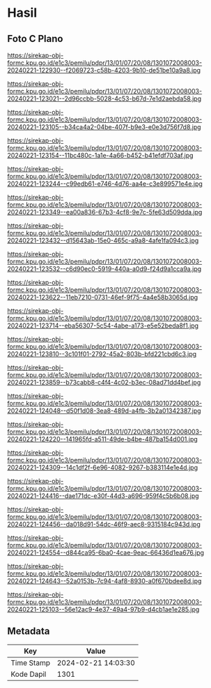 # Hasil

## Foto C Plano

https://sirekap-obj-formc.kpu.go.id/e1c3/pemilu/pdpr/13/01/07/20/08/1301072008003-20240221-122930--f2069723-c58b-4203-9b10-de51be10a9a8.jpg

https://sirekap-obj-formc.kpu.go.id/e1c3/pemilu/pdpr/13/01/07/20/08/1301072008003-20240221-123021--2d96ccbb-5028-4c53-b67d-7e1d2aebda58.jpg

https://sirekap-obj-formc.kpu.go.id/e1c3/pemilu/pdpr/13/01/07/20/08/1301072008003-20240221-123105--b34ca4a2-04be-407f-b9e3-e0e3d756f7d8.jpg

https://sirekap-obj-formc.kpu.go.id/e1c3/pemilu/pdpr/13/01/07/20/08/1301072008003-20240221-123154--11bc480c-1a1e-4a66-b452-b41efdf703af.jpg

https://sirekap-obj-formc.kpu.go.id/e1c3/pemilu/pdpr/13/01/07/20/08/1301072008003-20240221-123244--c99edb61-e746-4d76-aa4e-c3e899571e4e.jpg

https://sirekap-obj-formc.kpu.go.id/e1c3/pemilu/pdpr/13/01/07/20/08/1301072008003-20240221-123349--ea00a836-67b3-4cf8-9e7c-5fe63d509dda.jpg

https://sirekap-obj-formc.kpu.go.id/e1c3/pemilu/pdpr/13/01/07/20/08/1301072008003-20240221-123432--d15643ab-15e0-465c-a9a8-4afe1fa094c3.jpg

https://sirekap-obj-formc.kpu.go.id/e1c3/pemilu/pdpr/13/01/07/20/08/1301072008003-20240221-123532--c6d90ec0-5919-440a-a0d9-f24d9a1cca9a.jpg

https://sirekap-obj-formc.kpu.go.id/e1c3/pemilu/pdpr/13/01/07/20/08/1301072008003-20240221-123622--11eb7210-0731-46ef-9f75-4a4e58b3065d.jpg

https://sirekap-obj-formc.kpu.go.id/e1c3/pemilu/pdpr/13/01/07/20/08/1301072008003-20240221-123714--eba56307-5c54-4abe-a173-e5e52beda8f1.jpg

https://sirekap-obj-formc.kpu.go.id/e1c3/pemilu/pdpr/13/01/07/20/08/1301072008003-20240221-123810--3c101f01-2792-45a2-803b-bfd221cbd6c3.jpg

https://sirekap-obj-formc.kpu.go.id/e1c3/pemilu/pdpr/13/01/07/20/08/1301072008003-20240221-123859--b73cabb8-c4f4-4c02-b3ec-08ad71dd4bef.jpg

https://sirekap-obj-formc.kpu.go.id/e1c3/pemilu/pdpr/13/01/07/20/08/1301072008003-20240221-124048--d50f1d08-3ea8-489d-a4fb-3b2a01342387.jpg

https://sirekap-obj-formc.kpu.go.id/e1c3/pemilu/pdpr/13/01/07/20/08/1301072008003-20240221-124220--141965fd-a511-49de-b4be-487ba154d001.jpg

https://sirekap-obj-formc.kpu.go.id/e1c3/pemilu/pdpr/13/01/07/20/08/1301072008003-20240221-124309--14c1df2f-6e96-4082-9267-b383114e1e4d.jpg

https://sirekap-obj-formc.kpu.go.id/e1c3/pemilu/pdpr/13/01/07/20/08/1301072008003-20240221-124416--dae171dc-e30f-44d3-a696-959f4c5b6b08.jpg

https://sirekap-obj-formc.kpu.go.id/e1c3/pemilu/pdpr/13/01/07/20/08/1301072008003-20240221-124456--da018d91-54dc-46f9-aec8-9315184c943d.jpg

https://sirekap-obj-formc.kpu.go.id/e1c3/pemilu/pdpr/13/01/07/20/08/1301072008003-20240221-124554--d844ca95-6ba0-4cae-9eac-66436d1ea676.jpg

https://sirekap-obj-formc.kpu.go.id/e1c3/pemilu/pdpr/13/01/07/20/08/1301072008003-20240221-124643--52a0153b-7c94-4af8-8930-a0f670bdee8d.jpg

https://sirekap-obj-formc.kpu.go.id/e1c3/pemilu/pdpr/13/01/07/20/08/1301072008003-20240221-125103--56e12ac9-4e37-49a4-97b9-d4cb1ae1e285.jpg


## Metadata

| Key        | Value               |
| ---------- | ------------------- |
| Time Stamp | 2024-02-21 14:03:30 |
| Kode Dapil | 1301                |



